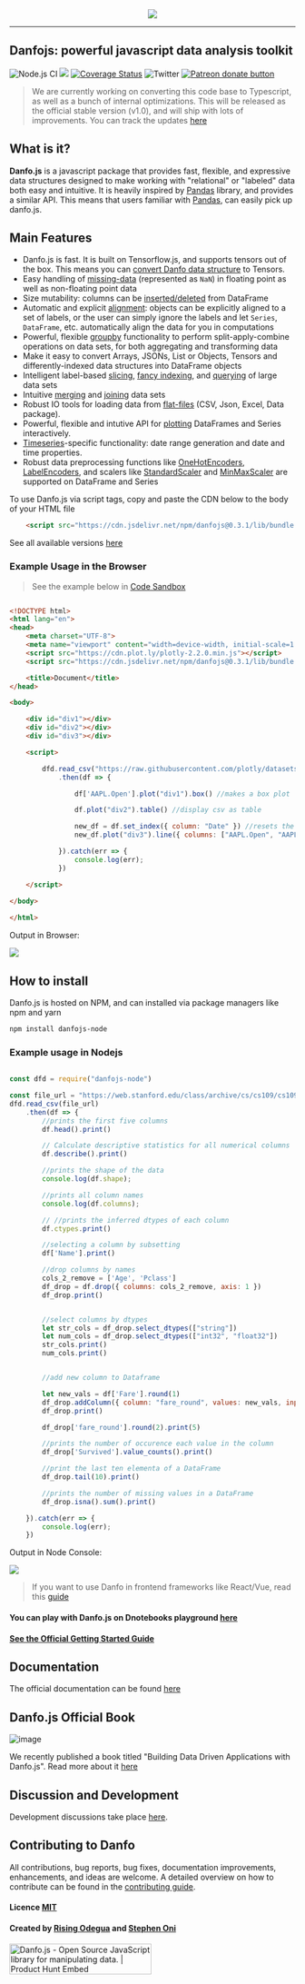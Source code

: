 
<div align="center">
  <img src="assets/logo.png"><br>
</div>

-----------------

## Danfojs: powerful javascript data analysis toolkit 
![Node.js CI](https://github.com/opensource9ja/danfojs/workflows/Node.js%20CI/badge.svg?branch=master)
[![](https://data.jsdelivr.com/v1/package/npm/danfojs/badge?style=rounded)](https://www.jsdelivr.com/package/npm/danfojs)
[![Coverage Status](https://coveralls.io/repos/github/opensource9ja/danfojs/badge.svg)](https://coveralls.io/github/opensource9ja/danfojs)
![Twitter](https://img.shields.io/twitter/url?style=social&url=https%3A%2F%2Ftwitter.com%2FDanfoJs) 
<span class="badge-patreon"><a href="https://www.patreon.com/bePatron?u=40496758" title="Donate to this project using Patreon"><img src="https://img.shields.io/badge/patreon-donate-yellow.svg" alt="Patreon donate button" /></a></span>

> We are currently working on converting this code base to Typescript, as well as a bunch of internal optimizations. This will be released as the official stable version (v1.0), and will ship with lots of improvements. You can track the updates [here](https://github.com/opensource9ja/danfojs/pull/235)

## What is it?

**Danfo.js** is a javascript package that provides fast, flexible, and expressive data
structures designed to make working with "relational" or "labeled" data both
easy and intuitive. It is heavily inspired by [Pandas](https://pandas.pydata.org/pandas-docs/stable/) library, and provides a similar API. This means that users familiar with [Pandas](https://pandas.pydata.org/pandas-docs/stable/), can easily pick up danfo.js. 

## Main Features

  - Danfo.js is fast. It is built on Tensorflow.js, and supports tensors out of the box. This means you can [convert Danfo data structure](https://danfo.jsdata.org/api-reference/dataframe/dataframe.tensor) to Tensors.
  - Easy handling of [missing-data](https://danfo.jsdata.org/getting-started#missing-data) (represented as
    `NaN`) in floating point as well as non-floating point data
  - Size mutability: columns can be [inserted/deleted](https://danfo.jsdata.org/api-reference/dataframe#combining-comparing-joining-merging) from DataFrame
  - Automatic and explicit [alignment](https://danfo.jsdata.org/api-reference/dataframe#reindexing-selection-label-manipulation): objects can
    be explicitly aligned to a set of labels, or the user can simply
    ignore the labels and let `Series`, `DataFrame`, etc. automatically
    align the data for you in computations
  - Powerful, flexible [groupby](https://danfo.jsdata.org/api-reference/groupby) functionality to perform
    split-apply-combine operations on data sets, for both aggregating
    and transforming data
  - Make it easy to convert Arrays, JSONs, List or Objects, Tensors and 
    differently-indexed data structures
    into DataFrame objects
  - Intelligent label-based [slicing](https://danfo.jsdata.org/api-reference/dataframe/danfo.dataframe.loc), [fancy indexing](https://danfo.jsdata.org/api-reference/dataframe/danfo.dataframe.iloc), and [querying](https://danfo.jsdata.org/api-reference/dataframe/danfo.dataframe.query) of
    large data sets
  - Intuitive [merging](https://danfo.jsdata.org/api-reference/general-functions/danfo.merge) and [joining](https://danfo.jsdata.org/api-reference/general-functions/danfo.concat) data
    sets
  - Robust IO tools for loading data from [flat-files](https://danfo.jsdata.org/api-reference/input-output)
    (CSV, Json, Excel, Data package).
  - Powerful, flexible and intutive API for [plotting](https://danfo.jsdata.org/api-reference/plotting) DataFrames and Series interactively.
  - [Timeseries](https://danfo.jsdata.org/api-reference/series#accessors)-specific functionality: date range
    generation and date and time properties. 
  - Robust data preprocessing functions like [OneHotEncoders](https://danfo.jsdata.org/api-reference/general-functions/danfo.onehotencoder), [LabelEncoders](https://danfo.jsdata.org/api-reference/general-functions/danfo.labelencoder), and scalers like [StandardScaler](https://danfo.jsdata.org/api-reference/general-functions/danfo.standardscaler) and [MinMaxScaler](https://danfo.jsdata.org/api-reference/general-functions/danfo.minmaxscaler) are supported on DataFrame and Series



To use Danfo.js via script tags, copy and paste the CDN below to the body of your HTML file

```html
    <script src="https://cdn.jsdelivr.net/npm/danfojs@0.3.1/lib/bundle.min.js"></script> 
```
See all available versions [here](https://www.jsdelivr.com/package/npm/danfojs)

### Example Usage in the Browser

> See the example below in [Code Sandbox](https://codepen.io/risingodegua/pen/bGwPGMG)

```html

<!DOCTYPE html>
<html lang="en">
<head>
    <meta charset="UTF-8">
    <meta name="viewport" content="width=device-width, initial-scale=1.0">
    <script src="https://cdn.plot.ly/plotly-2.2.0.min.js"></script> 
    <script src="https://cdn.jsdelivr.net/npm/danfojs@0.3.1/lib/bundle.min.js"></script> 

    <title>Document</title>
</head>

<body>

    <div id="div1"></div>
    <div id="div2"></div>
    <div id="div3"></div>

    <script>

        dfd.read_csv("https://raw.githubusercontent.com/plotly/datasets/master/finance-charts-apple.csv")
            .then(df => {

                df['AAPL.Open'].plot("div1").box() //makes a box plot

                df.plot("div2").table() //display csv as table

                new_df = df.set_index({ column: "Date" }) //resets the index to Date column
                new_df.plot("div3").line({ columns: ["AAPL.Open", "AAPL.High"] })  //makes a timeseries plot

            }).catch(err => {
                console.log(err);
            })

    </script>
    
</body>

</html>
```

Output in Browser:

![](assets/browser-out.gif)

## How to install
Danfo.js is hosted on NPM, and can installed via package managers like npm and yarn

```sh
npm install danfojs-node
```

### Example usage in Nodejs

```javascript

const dfd = require("danfojs-node")

const file_url = "https://web.stanford.edu/class/archive/cs/cs109/cs109.1166/stuff/titanic.csv"
dfd.read_csv(file_url)
    .then(df => {
        //prints the first five columns
        df.head().print()

        // Calculate descriptive statistics for all numerical columns
        df.describe().print()

        //prints the shape of the data
        console.log(df.shape);

        //prints all column names
        console.log(df.columns);

        // //prints the inferred dtypes of each column
        df.ctypes.print()

        //selecting a column by subsetting
        df['Name'].print()

        //drop columns by names
        cols_2_remove = ['Age', 'Pclass']
        df_drop = df.drop({ columns: cols_2_remove, axis: 1 })
        df_drop.print()


        //select columns by dtypes
        let str_cols = df_drop.select_dtypes(["string"])
        let num_cols = df_drop.select_dtypes(["int32", "float32"])
        str_cols.print()
        num_cols.print()


        //add new column to Dataframe

        let new_vals = df['Fare'].round(1)
        df_drop.addColumn({ column: "fare_round", values: new_vals, inplace: true })
        df_drop.print()

        df_drop['fare_round'].round(2).print(5)

        //prints the number of occurence each value in the column
        df_drop['Survived'].value_counts().print()

        //print the last ten elementa of a DataFrame
        df_drop.tail(10).print()

        //prints the number of missing values in a DataFrame
        df_drop.isna().sum().print()

    }).catch(err => {
        console.log(err);
    })

```
Output in Node Console:

![](assets/node-rec.gif)

> If you want to use Danfo in frontend frameworks like React/Vue, read this [guide](https://danfo.jsdata.org/examples/using-danfojs-in-react)

#### You can play with Danfo.js on Dnotebooks playground [here](https://playnotebook.jsdata.org/demo)

#### [See the Official Getting Started Guide](https://danfo.jsdata.org/getting-started)

## Documentation
The official documentation can be found [here](https://danfo.jsdata.org)

## Danfo.js Official Book

![image](https://user-images.githubusercontent.com/29900845/134811659-25ff6b05-8e0d-415f-a60c-03ab1d33fd71.jpeg)


We recently published a book titled "Building Data Driven Applications with Danfo.js". Read more about it [here](https://danfo.jsdata.org/building-data-driven-applications-with-danfo.js-book)

## Discussion and Development
Development discussions take place [here](https://github.com/opensource9ja/danfojs/discussions). 

## Contributing to Danfo
All contributions, bug reports, bug fixes, documentation improvements, enhancements, and ideas are welcome. A detailed overview on how to contribute can be found in the [contributing guide](https://danfo.jsdata.org/contributing-guide).

#### Licence [MIT](https://github.com/opensource9ja/danfojs/blob/master/LICENCE)

#### Created by [Rising Odegua](https://github.com/risenW) and [Stephen Oni](https://github.com/steveoni)

<a href="https://www.producthunt.com/posts/danfo-js?utm_source=badge-featured&utm_medium=badge&utm_souce=badge-danfo-js" target="_blank"><img src="https://api.producthunt.com/widgets/embed-image/v1/featured.svg?post_id=233871&theme=light" alt="Danfo.js - Open Source JavaScript library for manipulating data. | Product Hunt Embed" style="width: 250px; height: 54px;" width="250px" height="54px" /></a>
